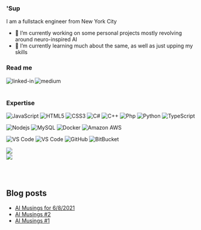 ### 'Sup
I am a fullstack engineer from New York City

- 🔭 I’m currently working on some personal projects mostly revolving around neuro-inspired AI
- 🌱 I’m currently learning much about the same, as well as just upping my skills

### Read me
[<img align="left" alt="linked-in" src="https://img.shields.io/badge/linkedin-%230077B5.svg?&style=for-the-badge&logo=linkedin&logoColor=white" />](https://www.linkedin.com/in/tedsouthard)
[<img align="left" alt="medium" src="https://img.shields.io/badge/medium-%2312100E.svg?&style=for-the-badge&logo=medium&logoColor=white" />](https://medium.com/@BablBrain)
<br>
<br>
### Expertise
![JavaScript](https://img.shields.io/badge/-JavaScript-black?style=flat-square&logo=javascript)
![HTML5](https://img.shields.io/badge/-HTML5-E34F26?style=flat-square&logo=html5&logoColor=white)
![CSS3](https://img.shields.io/badge/-CSS3-1572B6?style=flat-square&logo=css3)
![C#](https://img.shields.io/badge/-C%23-00599C?style=flat-square&logo=csharp)
![C++](https://img.shields.io/badge/-C++-00599C?style=flat-square&logo=c)
![Php](https://img.shields.io/badge/-php-394989?style=flat-square&logo=php)
![Python](https://img.shields.io/badge/-Python-black?style=flat-square&logo=Python)
![TypeScript](https://img.shields.io/badge/-TypeScript-007ACC?style=flat-square&logo=typescript)

![Nodejs](https://img.shields.io/badge/-Nodejs-black?style=flat-square&logo=Node.js)
![MySQL](https://img.shields.io/badge/-MySQL-black?style=flat-square&logo=mysql)
![Docker](https://img.shields.io/badge/-Docker-black?style=flat-square&logo=docker)
![Amazon AWS](https://img.shields.io/badge/Amazon%20AWS-232F3E?style=flat-square&logo=amazon-aws)

![VS Code](https://img.shields.io/badge/-VS%20code-007ACC?style=flat-square&logo=visual-studio-code)
![VS Code](https://img.shields.io/badge/-VS2019-plum?style=flat-square&logo=visual-studio)
![GitHub](https://img.shields.io/badge/-GitHub-181717?style=flat-square&logo=github)
![BitBucket](https://img.shields.io/badge/-BitBucket-darkblue?style=flat-square&logo=bitbucket)


<img
  src="https://github-readme-stats.vercel.app/api?username=digitalflux&count_private=true&theme=blue-green&custom_title=Ted+Southard's+GitHub+Stats&show_icons=true"
/>
<br>
<img src="https://github-readme-stats.vercel.app/api/top-langs/?username=digitalflux&count_private=true&theme=blue-green" />

<br>
<br>


## Blog posts
<!-- BLOG-POST-LIST:START -->
- [AI Musings for 6/8/2021](https://medium.com/@BablBrain/ai-musings-for-6-8-2021-40875c9af059?source=rss-b9478367f2ea------2)
- [AI Musings #2](https://medium.com/@BablBrain/ai-musings-2-13149aaae36a?source=rss-b9478367f2ea------2)
- [AI Musings #1](https://medium.com/@BablBrain/ai-musings-1-25a74a5e5604?source=rss-b9478367f2ea------2)
<!-- BLOG-POST-LIST:END -->
